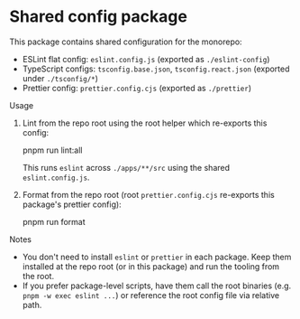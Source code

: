 # Shared config package

This package contains shared configuration for the monorepo:

- ESLint flat config: `eslint.config.js` (exported as `./eslint-config`)
- TypeScript configs: `tsconfig.base.json`, `tsconfig.react.json` (exported under `./tsconfig/*`)
- Prettier config: `prettier.config.cjs` (exported as `./prettier`)

Usage
1. Lint from the repo root using the root helper which re-exports this config:

   pnpm run lint:all

   This runs `eslint` across `./apps/**/src` using the shared `eslint.config.js`.

2. Format from the repo root (root `prettier.config.cjs` re-exports this package's prettier config):

   pnpm run format

Notes
- You don't need to install `eslint` or `prettier` in each package. Keep them installed at the repo root (or in this package) and run the tooling from the root.
- If you prefer package-level scripts, have them call the root binaries (e.g. `pnpm -w exec eslint ...`) or reference the root config file via relative path.
